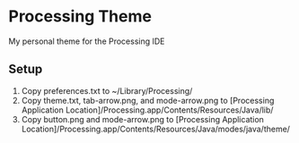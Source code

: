 # Processing Theme

My personal theme for the Processing IDE

## Setup

1. Copy preferences.txt to ~/Library/Processing/
2. Copy theme.txt, tab-arrow.png, and mode-arrow.png to [Processing Application Location]/Processing.app/Contents/Resources/Java/lib/
3. Copy button.png and mode-arrow.png to [Processing Application Location]/Processing.app/Contents/Resources/Java/modes/java/theme/
